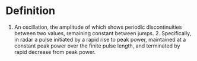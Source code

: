 # Definition

1.  An oscillation, the amplitude of which shows periodic
    discontinuities between two values, remaining constant between
    jumps. 2. Specifically, in radar a pulse initiated by a rapid rise
    to peak power, maintained at a constant peak power over the finite
    pulse length, and terminated by rapid decrease from peak power.
